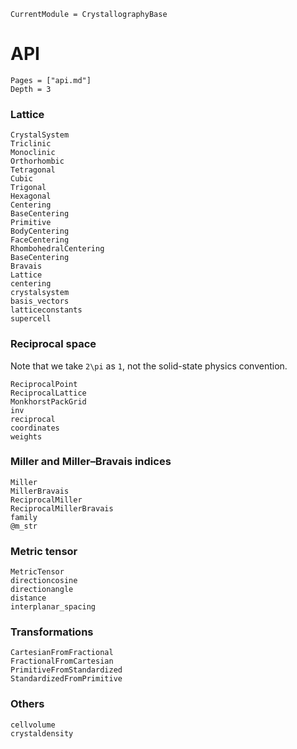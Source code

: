 ```@meta
CurrentModule = CrystallographyBase
```

# API

```@contents
Pages = ["api.md"]
Depth = 3
```

### Lattice

```@docs
CrystalSystem
Triclinic
Monoclinic
Orthorhombic
Tetragonal
Cubic
Trigonal
Hexagonal
Centering
BaseCentering
Primitive
BodyCentering
FaceCentering
RhombohedralCentering
BaseCentering
Bravais
Lattice
centering
crystalsystem
basis_vectors
latticeconstants
supercell
```

### Reciprocal space

Note that we take `2\pi` as `1`, not the solid-state physics convention.

```@docs
ReciprocalPoint
ReciprocalLattice
MonkhorstPackGrid
inv
reciprocal
coordinates
weights
```

### Miller and Miller–Bravais indices

```@docs
Miller
MillerBravais
ReciprocalMiller
ReciprocalMillerBravais
family
@m_str
```

### Metric tensor

```@docs
MetricTensor
directioncosine
directionangle
distance
interplanar_spacing
```

### Transformations

```@docs
CartesianFromFractional
FractionalFromCartesian
PrimitiveFromStandardized
StandardizedFromPrimitive
```

### Others

```@docs
cellvolume
crystaldensity
```
